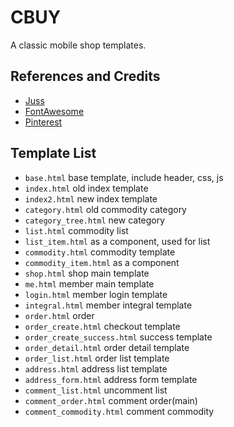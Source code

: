 # CBUY
A classic mobile shop templates.

## References and Credits
* [Juss](https://github.com/ChanMo/juss)
* [FontAwesome](https://fontawesome.io/)
* [Pinterest](https://pinterest.html/)

## Template List
* `base.html` base template, include header, css, js
* `index.html`  old index template
* `index2.html` new index template
* `category.html` old commodity category
* `category_tree.html` new category 
* `list.html` commodity list
* `list_item.html` as a component, used for list
* `commodity.html` commodity template
* `commodity_item.html` as a component
* `shop.html` shop main template
* `me.html` member main template
* `login.html` member login template
* `integral.html` member integral template
* `order.html` order
* `order_create.html` checkout template
* `order_create_success.html` success template
* `order_detail.html` order detail template
* `order_list.html` order list template
* `address.html` address list template
* `address_form.html` address form template
* `comment_list.html` uncomment list
* `comment_order.html` comment order(main)
* `comment_commodity.html` comment commodity
